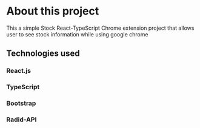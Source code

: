 # About this project

This a simple Stock React-TypeScript Chrome extension project that allows user to see stock information while using google chrome

## Technologies used

### React.js

### TypeScript

### Bootstrap

### Radid-API
